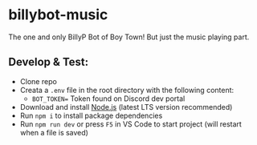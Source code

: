 # billybot-music

The one and only BillyP Bot of Boy Town! But just the music playing part.

## Develop & Test:

-   Clone repo
-   Creata a `.env` file in the root directory with the following content:
    -   `BOT_TOKEN=` Token found on Discord dev portal
-   Download and install [Node.js](https://nodejs.org/en) (latest LTS version recommended)
-   Run `npm i` to install package dependencies
-   Run `npm run dev` or press `F5` in VS Code to start project (will restart when a file is saved)
